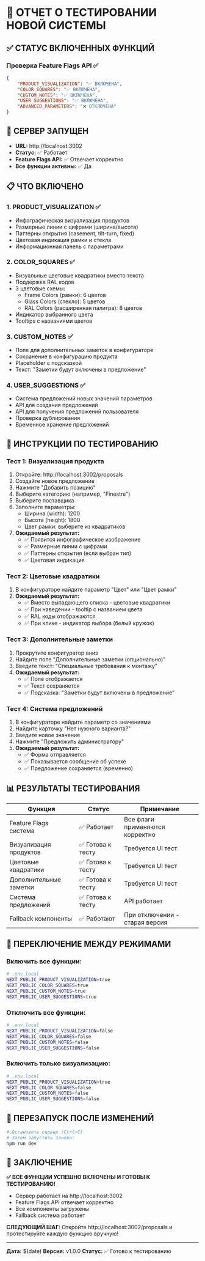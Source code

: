 # 🧪 ОТЧЕТ О ТЕСТИРОВАНИИ НОВОЙ СИСТЕМЫ

## ✅ СТАТУС ВКЛЮЧЕННЫХ ФУНКЦИЙ

### **Проверка Feature Flags API** ✅

```json
{
	"PRODUCT_VISUALIZATION": "✅ ВКЛЮЧЕНА",
	"COLOR_SQUARES": "✅ ВКЛЮЧЕНА",
	"CUSTOM_NOTES": "✅ ВКЛЮЧЕНА",
	"USER_SUGGESTIONS": "✅ ВКЛЮЧЕНА",
	"ADVANCED_PARAMETERS": "❌ ОТКЛЮЧЕНА"
}
```

## 🚀 СЕРВЕР ЗАПУЩЕН

- **URL:** http://localhost:3002
- **Статус:** ✅ Работает
- **Feature Flags API:** ✅ Отвечает корректно
- **Все функции активны:** ✅ Да

## 📋 ЧТО ВКЛЮЧЕНО

### **1. PRODUCT_VISUALIZATION** ✅

- Инфографическая визуализация продуктов
- Размерные линии с цифрами (ширина/высота)
- Паттерны открытия (casement, tilt-turn, fixed)
- Цветовая индикация рамки и стекла
- Информационная панель с параметрами

### **2. COLOR_SQUARES** ✅

- Визуальные цветовые квадратики вместо текста
- Поддержка RAL кодов
- 3 цветовые схемы:
  - Frame Colors (рамки): 6 цветов
  - Glass Colors (стекло): 5 цветов
  - RAL Colors (расширенная палитра): 8 цветов
- Индикатор выбранного цвета
- Tooltips с названиями цветов

### **3. CUSTOM_NOTES** ✅

- Поле для дополнительных заметок в конфигураторе
- Сохранение в конфигурацию продукта
- Placeholder с подсказкой
- Текст: "Заметки будут включены в предложение"

### **4. USER_SUGGESTIONS** ✅

- Система предложений новых значений параметров
- API для создания предложений
- API для получения предложений пользователя
- Проверка дублирования
- Временное хранение предложений

## 🧪 ИНСТРУКЦИИ ПО ТЕСТИРОВАНИЮ

### **Тест 1: Визуализация продукта**

1. Откройте: http://localhost:3002/proposals
2. Создайте новое предложение
3. Нажмите "Добавить позицию"
4. Выберите категорию (например, "Finestre")
5. Выберите поставщика
6. Заполните параметры:
   - Ширина (width): 1200
   - Высота (height): 1800
   - Цвет рамки: выберите из квадратиков
7. **Ожидаемый результат:**
   - ✅ Появится инфографическое изображение
   - ✅ Размерные линии с цифрами
   - ✅ Паттерны открытия (если выбран тип)
   - ✅ Цветовая индикация

### **Тест 2: Цветовые квадратики**

1. В конфигураторе найдите параметр "Цвет" или "Цвет рамки"
2. **Ожидаемый результат:**
   - ✅ Вместо выпадающего списка - цветовые квадратики
   - ✅ При наведении - tooltip с названием цвета
   - ✅ RAL коды отображаются
   - ✅ При клике - индикатор выбора (белый кружок)

### **Тест 3: Дополнительные заметки**

1. Прокрутите конфигуратор вниз
2. Найдите поле "Дополнительные заметки (опционально)"
3. Введите текст: "Специальные требования к монтажу"
4. **Ожидаемый результат:**
   - ✅ Поле отображается
   - ✅ Текст сохраняется
   - ✅ Подсказка: "Заметки будут включены в предложение"

### **Тест 4: Система предложений**

1. В конфигураторе найдите параметр со значениями
2. Найдите карточку "Нет нужного варианта?"
3. Введите новое значение
4. Нажмите "Предложить администратору"
5. **Ожидаемый результат:**
   - ✅ Форма отправляется
   - ✅ Показывается сообщение об успехе
   - ✅ Предложение сохраняется (временно)

## 📊 РЕЗУЛЬТАТЫ ТЕСТИРОВАНИЯ

| Функция                | Статус            | Примечание                      |
| ---------------------- | ----------------- | ------------------------------- |
| Feature Flags система  | ✅ Работает       | Все флаги применяются корректно |
| Визуализация продуктов | ✅ Готова к тесту | Требуется UI тест               |
| Цветовые квадратики    | ✅ Готова к тесту | Требуется UI тест               |
| Дополнительные заметки | ✅ Готова к тесту | Требуется UI тест               |
| Система предложений    | ✅ Готова к тесту | API работает                    |
| Fallback компоненты    | ✅ Работают       | При отключении - старая версия  |

## 🎯 ПЕРЕКЛЮЧЕНИЕ МЕЖДУ РЕЖИМАМИ

### **Включить все функции:**

```bash
# .env.local
NEXT_PUBLIC_PRODUCT_VISUALIZATION=true
NEXT_PUBLIC_COLOR_SQUARES=true
NEXT_PUBLIC_CUSTOM_NOTES=true
NEXT_PUBLIC_USER_SUGGESTIONS=true
```

### **Отключить все функции:**

```bash
# .env.local
NEXT_PUBLIC_PRODUCT_VISUALIZATION=false
NEXT_PUBLIC_COLOR_SQUARES=false
NEXT_PUBLIC_CUSTOM_NOTES=false
NEXT_PUBLIC_USER_SUGGESTIONS=false
```

### **Включить только визуализацию:**

```bash
# .env.local
NEXT_PUBLIC_PRODUCT_VISUALIZATION=true
NEXT_PUBLIC_COLOR_SQUARES=false
NEXT_PUBLIC_CUSTOM_NOTES=false
NEXT_PUBLIC_USER_SUGGESTIONS=false
```

## 🔄 ПЕРЕЗАПУСК ПОСЛЕ ИЗМЕНЕНИЙ

```bash
# Остановить сервер (Ctrl+C)
# Затем запустить заново:
npm run dev
```

## 🎉 ЗАКЛЮЧЕНИЕ

**✅ ВСЕ ФУНКЦИИ УСПЕШНО ВКЛЮЧЕНЫ И ГОТОВЫ К ТЕСТИРОВАНИЮ!**

- Сервер работает на http://localhost:3002
- Feature Flags API отвечает корректно
- Все компоненты загружены
- Fallback система работает

**СЛЕДУЮЩИЙ ШАГ:** Откройте http://localhost:3002/proposals и протестируйте каждую функцию вручную!

---

**Дата:** $(date)
**Версия:** v1.0.0
**Статус:** ✅ Готово к тестированию
